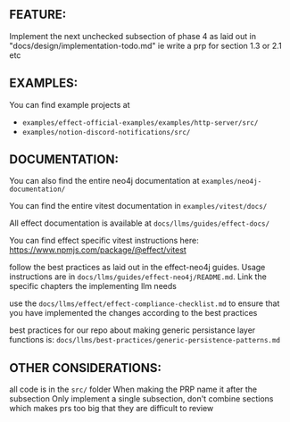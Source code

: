 ## FEATURE:

Implement the next unchecked subsection of phase 4 as laid out in "docs/design/implementation-todo.md"
ie write a prp for section 1.3 or 2.1 etc

## EXAMPLES:

You can find example projects at 
- `examples/effect-official-examples/examples/http-server/src/`
- `examples/notion-discord-notifications/src/`

## DOCUMENTATION:

You can also find the entire neo4j documentation at `examples/neo4j-documentation/`

You can find the entire vitest documentation in `examples/vitest/docs/`

All effect documentation is available at `docs/llms/guides/effect-docs/`

You can find effect specific vitest instructions here: https://www.npmjs.com/package/@effect/vitest

follow the best practices as laid out in the effect-neo4j guides. Usage instructions are in `docs/llms/guides/effect-neo4j/README.md`. Link the specific chapters the implementing llm needs

use the `docs/llms/effect/effect-compliance-checklist.md` to ensure that you have implemented the changes according to the best practices

best practices for our repo about making generic persistance layer functions is: `docs/llms/best-practices/generic-persistence-patterns.md`

## OTHER CONSIDERATIONS:

all code is in the `src/` folder
When making the PRP name it after the subsection
Only implement a single subsection, don't combine sections which makes prs too big that they are difficult to review
